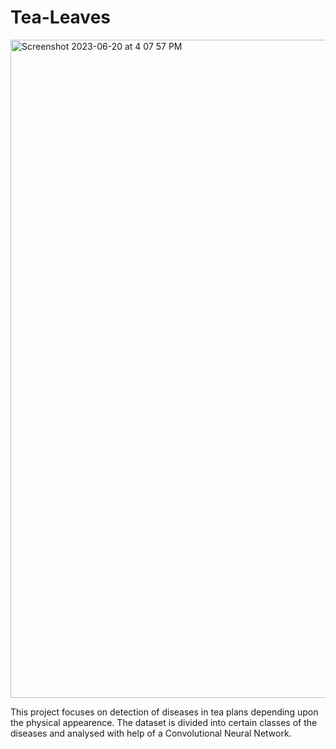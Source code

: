 # Tea-Leaves

<img width="1053" alt="Screenshot 2023-06-20 at 4 07 57 PM" src="https://github.com/VarunRaj1920/Tea-Leaves/assets/101633273/33f624c6-f036-4042-af6c-db552a64e65e">

This project focuses on detection of diseases in tea plans depending upon the physical appearence. The dataset is divided into certain classes of the diseases and analysed with help of a Convolutional Neural Network.
